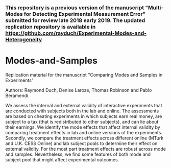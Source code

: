 
### This repository is a previous version of the manuscript "Multi-Modes for Detecting Experimental Measurement Error" submitted for review late 2018 early 2019. The updated replication repository is available in https://github.com/rayduch/Experimental-Modes-and-Heterogeneity

# Modes-and-Samples
Replication material for the manuscript "Comparing Modes and Samples in Experiments"

Authors: Raymond Duch,  Denise Laroze, Thomas Robinson and Pablo Beramendi

We assess the internal and external validity of interactive experiments that are conducted with subjects both in the lab and online.  The assessments are based on cheating experiments in which subjects earn real money, are subject to a tax (that is redistributed to other subjects), and can lie about their earnings.  We identify the mode effects that affect internal validity by comparing treatment effects in lab and online versions of the experiments.  Secondly, we compare the treatment effects across different online (MTurk and U.K. CESS Online) and lab subject pools to determine their effect on external validity. For the most part treatment effects are robust across mode and samples.  Nevertheless, we find some features of both mode and subject pool that might affect experimental outcomes. 


